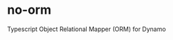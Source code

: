 # no-orm

Typescript Object Relational Mapper (ORM) for Dynamo

<!-- TODO ADD SO MANY DOCS. Maybe tsdoc? -->

<!-- TODO Add some github actions (EX: Unit tests) when I make the repo public because then minutes are free -->

<!-- TODO add codeowners file when I make it public, or at least permissiosn that only I can merge to main -->
